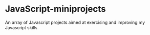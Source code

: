 # JavaScript-miniprojects

An array of Javascript projects aimed at exercising and improving my Javascript skills.